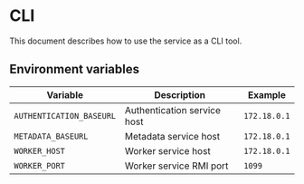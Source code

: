 # CLI

This document describes how to use the service as a CLI tool.

## Environment variables

| Variable                 | Description                 | Example      |
|--------------------------|-----------------------------|--------------|
| `AUTHENTICATION_BASEURL` | Authentication service host | `172.18.0.1` |
| `METADATA_BASEURL`       | Metadata service host       | `172.18.0.1` |
| `WORKER_HOST`            | Worker service host         | `172.18.0.1` |
| `WORKER_PORT`            | Worker service RMI port     | `1099`       |
